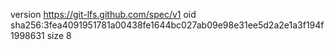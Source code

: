 version https://git-lfs.github.com/spec/v1
oid sha256:3fea4091951781a00438fe1644bc027ab09e98e31ee5d2a2e1a3f194f1998631
size 8
